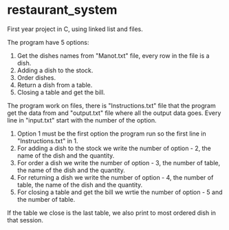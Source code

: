 # restaurant_system
First year project in C, using linked list and files.

The program have 5 options:
1. Get the dishes names from "Manot.txt" file, every row in the file is a dish.
2. Adding a dish to the stock.
3. Order dishes.
4. Return a dish from a table.
5. Closing a table and get the bill.

The program work on files, there is "Instructions.txt" file that the program get the data from and "output.txt" file where all the output data goes.
Every line in "input.txt" start with the number of the option.
1. Option 1 must be the first option the program run so the first line in "Instructions.txt" in 1.
2. For adding a dish to the stock we write the number of option - 2, the name of the dish and the quantity.
3. For order a dish we write the number of option - 3, the number of table, the name of the dish and the quantity.
4. For returning a dish we write the number of option - 4, the number of table, the name of the dish and the quantity.
5. For closing a table and get the bill we wrtie the number of option - 5 and the number of table.

If the table we close is the last table, we also print to most ordered dish in that session.

